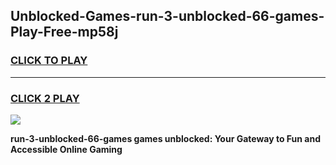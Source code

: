 
## Unblocked-Games-run-3-unblocked-66-games-Play-Free-mp58j
<h3>
<a href="https://premium76.site?title=run-3-unblocked-66-games&ref=15A">CLICK TO PLAY</a></h3>
<hr>

<h3>
<a href="https://premium76.site?title=run-3-unblocked-66-games&ref=15A">CLICK 2 PLAY</a>
  
</h3>

<a href="https://premium76.site?title=run-3-unblocked-66-games&ref=15A"><img src="https://clearcache.store/games.png"></a>


**run-3-unblocked-66-games games unblocked: Your Gateway to Fun and Accessible Online Gaming**
